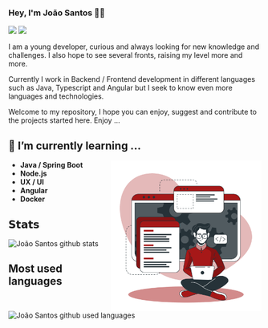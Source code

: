 ### Hey, I'm João Santos 🚀🔭
  
[![](https://img.shields.io/badge/-@JoaoLourencoSantos-%23181717?style=flat-square&logo=github)](https://github.com/JoaoLourencoSantos/)
[![](https://img.shields.io/badge/-Jo%C3%A3o%20Santos-blue?style=flat-square&logo=Linkedin&logoColor=white&link=https://www.linkedin.com/in/joaolsantos/)](https://www.linkedin.com/in/joaolsantos/)  

I am a young developer, curious and always looking for new knowledge and challenges. I also hope to see several fronts, raising my level more and more.

Currently I work in Backend / Frontend development in different languages ​​such as Java, Typescript and Angular but I seek to know even more languages ​​and technologies.

Welcome to my repository, I hope you can enjoy, suggest and contribute to the projects started here. Enjoy ...

## 🌱 I’m currently learning ...

<img align="right" width="300" src="./assets/developer.png"/>
 
- **Java / Spring Boot** 
- **Node.js**
- **UX / UI**
- **Angular** 
- **Docker**


## 𝗦𝘁𝗮𝘁𝘀

![João Santos github stats](https://github-readme-stats.vercel.app/api?username=JoaoLourencoSantos&show_icons=true&theme=dracula)


## Most used languages

![João Santos github used languages ](https://github-readme-stats.vercel.app/api/top-langs/?username=JoaoLourencoSantos&layout=compact&theme=dracula)
